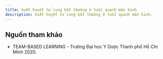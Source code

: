 ```yaml
---
title: Xuất huyết tử cung bất thường ở tuổi quanh mãn kinh
description: Xuất huyết tử cung bất thường ở tuổi quanh mãn kinh.
---
```


## Nguồn tham khảo

- TEAM-BASED LEARNING - Trường Đại học Y Dược Thành phố Hồ Chí Minh 2020.
